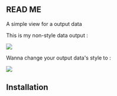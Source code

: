 <h2><a href="#readme"><span class="octicon octicon-link"></span></a>READ ME</h2>

<p>A simple view for a output data</p>
<p>This is my non-style data output :</p>
<img src="http://i.imgur.com/Z8enpqj.png"/>
<p>Wanna change your output data's style to :</p>
<img src="http://i.imgur.com/vKykF3t.png"/>

<h2><a href="#installation"><span class="octicon octicon-link"></span></a>Installation</h2>

